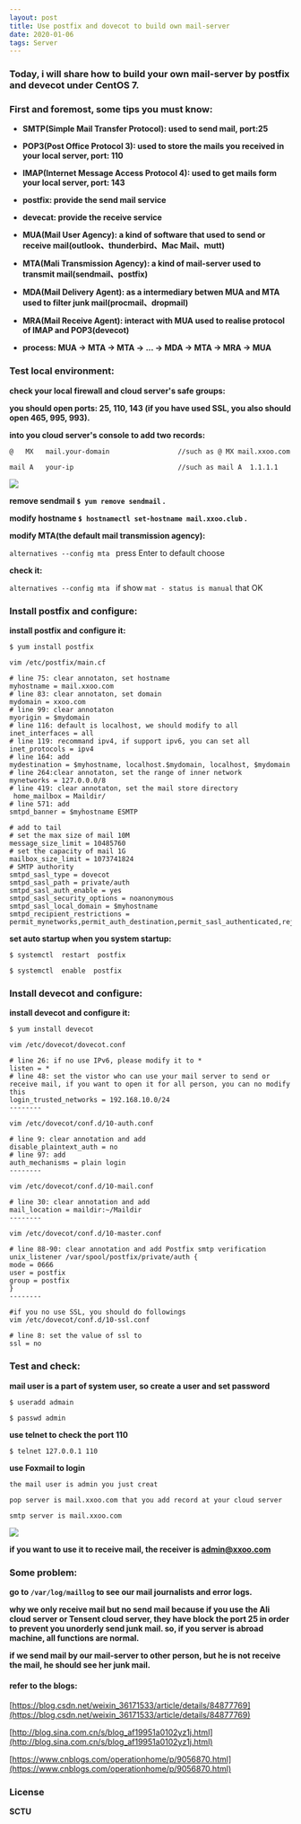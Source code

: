 ```yaml
---
layout: post
title: Use postfix and dovecot to build own mail-server
date: 2020-01-06
tags: Server
---
```


### Today, i will share how to build your own mail-server by postfix and devecot under CentOS 7.

### First and foremost, some tips you must know:

- **SMTP(Simple Mail Transfer Protocol): used to send mail, port:25** 

- **POP3(Post Office Protocol 3): used to store the mails you received in your local server, port: 110** 

- **IMAP(Internet Message Access Protocol 4): used to get mails form your local server, port: 143** 

- **postfix: provide the send mail service** 

- **devecat: provide the receive service**

- **MUA(Mail User Agency): a kind of software that used to send or receive mail(outlook、thunderbird、Mac Mail、mutt)** 

- **MTA(Mali Transmission Agency): a kind of mail-server used to transmit mail(sendmail、postfix)** 

- **MDA(Mail Delivery Agent): as a intermediary betwen MUA and MTA used to filter junk mail(procmail、dropmail)** 

- **MRA(Mail Receive Agent): interact with MUA used to realise protocol of IMAP and POP3(devecot)** 

- **process: MUA -> MTA -> MTA -> ... -> MDA -> MTA -> MRA -> MUA**

### Test local environment:

**check your local firewall and cloud server's safe groups:**

**you should open ports: 25, 110, 143 (if you have used SSL, you also should open 465, 995, 993).**

**into you cloud server's console to add two records:**

    @   MX   mail.your-domain                 //such as @ MX mail.xxoo.com

    mail A   your-ip                          //such as mail A  1.1.1.1

![](/images/posts/mail/1.png)


**remove sendmail `$ yum remove sendmail` .**

**modify hostname `$ hostnamectl set-hostname mail.xxoo.club` .**

**modify MTA(the default mail transmission agency):**

`alternatives --config mta ` press Enter to default choose

**check it:**

`alternatives --config mta ` if show `mat - status is manual` that OK     

### Install postfix and configure:

**install postfix and configure it:**

`$ yum install postfix`

```shell
vim /etc/postfix/main.cf

# line 75: clear annotaton, set hostname 
myhostname = mail.xxoo.com 
# line 83: clear annotaton, set domain 
mydomain = xxoo.com 
# line 99: clear annotaton 
myorigin = $mydomain 
# line 116: default is localhost, we should modify to all
inet_interfaces = all 
# line 119: recommand ipv4, if support ipv6, you can set all 
inet_protocols = ipv4 
# line 164: add 
mydestination = $myhostname, localhost.$mydomain, localhost, $mydomain 
# line 264:clear annotaton, set the range of inner network 
mynetworks = 127.0.0.0/8
# line 419: clear annotaton, set the mail store directory
 home_mailbox = Maildir/ 
# line 571: add
smtpd_banner = $myhostname ESMTP 

# add to tail 
# set the max size of mail 10M 
message_size_limit = 10485760 
# set the capacity of mail 1G 
mailbox_size_limit = 1073741824 
# SMTP authority 
smtpd_sasl_type = dovecot 
smtpd_sasl_path = private/auth 
smtpd_sasl_auth_enable = yes
smtpd_sasl_security_options = noanonymous 
smtpd_sasl_local_domain = $myhostname 
smtpd_recipient_restrictions = permit_mynetworks,permit_auth_destination,permit_sasl_authenticated,reject 
```
**set auto startup when you system startup:** 

`$ systemctl  restart  postfix` 

`$ systemctl  enable  postfix`

### Install devecot and configure:

**install devecot and configure it:**

`$ yum install devecot` 

```shell
vim /etc/dovecot/dovecot.conf 

# line 26: if no use IPv6, please modify it to *  
listen = *
# line 48: set the vistor who can use your mail server to send or receive mail, if you want to open it for all person, you can no modify this 
login_trusted_networks = 192.168.10.0/24
--------

vim /etc/dovecot/conf.d/10-auth.conf 

# line 9: clear annotation and add 
disable_plaintext_auth = no 
# line 97: add 
auth_mechanisms = plain login 
--------

vim /etc/dovecot/conf.d/10-mail.conf

# line 30: clear annotation and add 
mail_location = maildir:~/Maildir
--------

vim /etc/dovecot/conf.d/10-master.conf

# line 88-90: clear annotation and add Postfix smtp verification
unix_listener /var/spool/postfix/private/auth { 
mode = 0666 
user = postfix
group = postfix
}
--------

#if you no use SSL, you should do followings
vim /etc/dovecot/conf.d/10-ssl.conf 

# line 8: set the value of ssl to 
ssl = no
```
    
### Test and check:

**mail user is a part of system user, so create a user and set password**

`$ useradd admain` 

`$ passwd admin` 

**use telnet to check the port 110**

`$ telnet 127.0.0.1 110` 

**use Foxmail to login** 

    the mail user is admin you just creat

    pop server is mail.xxoo.com that you add record at your cloud server

    smtp server is mail.xxoo.com

![](/images/posts/mail/2.png)

**if you want to use it to receive mail, the receiver is admin@xxoo.com**

### Some problem:

**go to `/var/log/maillog` to see our mail journalists and error logs.**

**why we only receive mail but no send mail because if you use the Ali cloud server or Tensent cloud server, they have block the port 25 in order to prevent you unorderly send junk mail. so, if you server is abroad machine, all functions are normal.**

**if we send mail by our mail-server to other person, but he is not receive the mail, he should see her junk mail.**

#### refer to the blogs:
[https://blog.csdn.net/weixin_36171533/article/details/84877769](https://blog.csdn.net/weixin_36171533/article/details/84877769)

[http://blog.sina.com.cn/s/blog_af19951a0102yz1j.html](http://blog.sina.com.cn/s/blog_af19951a0102yz1j.html)

[https://www.cnblogs.com/operationhome/p/9056870.html](https://www.cnblogs.com/operationhome/p/9056870.html)

### License

**SCTU**

